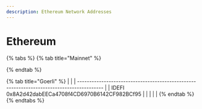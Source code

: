 ```yaml
---
description: Ethereum Network Addresses
---
```


# Ethereum

{% tabs %}
{% tab title="Mainnet" %}

{% endtab %}

{% tab title="Goerli" %}
|                                                                                           |
| ----------------------------------------------------------------------------------------- |
| IDEFI                                          0x8A2d42dabEECa4708f4CD6970B6142CF982BCf95 |
|                                                                                           |
|                                                                                           |
{% endtab %}
{% endtabs %}
